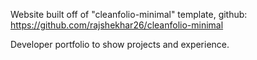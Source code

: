 Website built off of "cleanfolio-minimal" template, github: https://github.com/rajshekhar26/cleanfolio-minimal

Developer portfolio to show projects and experience.
